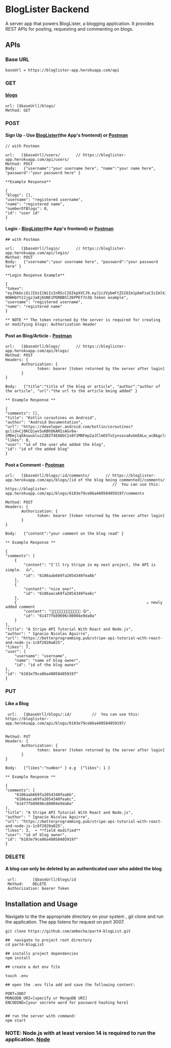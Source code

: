 # BlogLister Backend

A server app that powers BlogLister, a blogging application. It provides REST APIs for posting, requesting and commenting on blogs.

## APIs
### Base URL 
    baseUrl = https://bloglister-app.herokuapp.com/api
### GET
#### [blogs](https://bloglister-app.herokuapp.com/api/blogs/)
    url: [$baseUrl]/blogs/
    Method: GET

### POST
#### Sign Up - Use [BlogLister](https://bloglister-2.herokuapp.com/)(the App's frontend) or [Postman](https://www.postman.com/downloads/)

    // with Postman
    
    url:   [$baseUrl]/users/       // https://bloglister-app.herokuapp.com/api/users/
    Method: POST
    Body:   {"username":"your username here", "name":"your name here", "password":"your password here" }
    
    **Example Response**
    
    {
    "blogs": [],
    "username": "registered username",
    "name": "registered name",
    "numberOfBlogs": 0,
    "id": "user id"
    }

#### Login - [BlogLister](https://bloglister-2.herokuapp.com/)(the App's frontend) or [Postman](https://www.postman.com/downloads/)

    ## with Postman
    
    url:   [$baseUrl]/login/       // https://bloglister-app.herokuapp.com/api/login/
    Method: POST
    Body:   {"username":"your username here", "password":"your password here" }
    
    **Login Response Example**
    
    {
    "token": "eyJhbGciOiJIUzI1NiIsInR5cCI6IkpXVCJ9.eyJ1c2VybmFtZSI6Im1pbmFzaCIsImlkIjoiNjE0NzZhMjI5Njk2YzgwMDA0ZTlkYTA4IiwiaWF0IjoxNjMyMDcyNTY5fQ._3oz-    NOWHbYYz2jgzJa8j6UNE1PDRBBSlZ6PPEf7n3Q-token example",
    "username": "registered username",
    "name": "registered name"
    }
    
    ** NOTE ** The token returned by the server is required for creating or modifying blogs: Authorization Header

#### Post an Blog/Article - [Postman](https://www.postman.com/downloads/)

    url:   [$baseUrl]/blogs/       // https://bloglister-app.herokuapp.com/api/blogs/
    Method: POST
    Headers: {
           Authorization: {
                  token: bearer [token returned by the server after login]
           }
    }
    
    Body:   {"title":"title of the blog or article", "author":"author of the article", "url":"the url to the article being added" }
    
    ** Example Response **
    
    {
    "comments": [],
    "title": "Kotlin coroutines on Android",
    "author": "Android Documentation",
    "url": "https://developer.android.com/kotlin/coroutines?gclid=Cj0KCQjwv5uKBhD6ARIsAGv9a-zMDmjlqXAswuolui2ZBZf4EA8bC1x8Y1MNFmp2aJClmO5TxCynsosaAvUeEALw_wcB&gclsrc=aw.ds",
    "likes": 0,
    "user": "id of the user who added the blog",
    "id": "id of the added blog"
    }
 
 #### Post a Comment - [Postman](https://www.postman.com/downloads/)

    url:   [$baseUrl]/blogs/:id/comments/       // https://bloglister-app.herokuapp.com/api/blogs/[id of the blog being commented]/comments/
                                                   //  You can use this:  https://bloglister-app.herokuapp.com/api/blogs/6103e79ce86a480584059197/comments
                                                   
    Method: POST
    Headers: {
           Authorization: {
                  token: bearer [token returned by the server after login]
           }
    }
    
    Body:   {"content":"your comment on the blog read" }
    
    ** Example Response **
    
    {
    "comments": [
        {
            "content": "I'll try Stripe in my next project, the API is simple.  👍",
            "id": "6106aab669fa2054340fea6b"
        },
        {
            "content": "nice one!",
            "id": "6106aaca69fa2054340fea6c"
        },
        {                                                         ↙️ newly added comment
            "content": "👏👏👏👏👏👏👏👏👏👏👏👏👏 😲",  
            "id": "61477fb89696c80004e9da0a"
        }
    ],
    "title": "A Stripe API Tutorial With React and Node.js",
    "author": " Ignacio Nicolas Aguirre",
    "url": "https://betterprogramming.pub/stripe-api-tutorial-with-react-and-node-js-1c8f2020a825",
    "likes": 7,
    "user": {
        "username": "username",
        "name": "name of blog owner",
        "id": "id of the blog owner"
    },
    "id": "6103e79ce86a480584059197"
    }
    

### PUT
#### Like a Blog

     url:   [$baseUrl]/blogs/:id/         //  You can use this:  https://bloglister-app.herokuapp.com/api/blogs/6103e79ce86a480584059197/ 
                                                
                                                   
    Method: PUT
    Headers: {
           Authorization: {
                  token: bearer [token returned by the server after login]
           }
    }
    
    Body:   {"likes":"number" } e.g  {"likes": 1 }
    
    ** Example Response **
    
    {
    "comments": [
        "6106aab669fa2054340fea6b",
        "6106aaca69fa2054340fea6c",
        "61477fb89696c80004e9da0a"
    ],
    "title": "A Stripe API Tutorial With React and Node.js",
    "author": " Ignacio Nicolas Aguirre",
    "url": "https://betterprogramming.pub/stripe-api-tutorial-with-react-and-node-js-1c8f2020a825",
    "likes": 3,  ⬅️ **field modified**
    "user": "id of blog owner",
    "id": "6103e79ce86a480584059197"
    }
    
### DELETE

#### A blog can only be deleted by an authenticated user who added the blog
     
     url:       [$baseUrl]/blogs/id
     Method:    DELETE
     Authorization: bearer Token
     
     
## Installation and Usage
Navigate to the the appropriate directory on your system , git clone and run the application. The app listens for request on port 3007. 

    git clone https://github.com/ambeche/part4-blogList.git
    
    ##  navigate to project root directory
    cd part4-blogList 
    
    ## installs project dependencies
    npm install  
    
    ## create a dot env file
    
    touch .env 
    
    ## open the .env file add and save the following content:
    
    PORT=3007
    MONGODB_URI=[specify ur MongoDB URI]
    ENCODING=[your secrete word for password hashing here]
         
         
    ## run the server with command: 
    npm start 

### NOTE: Node.js with at least version 14 is required to run the application. [Node](https://nodejs.org/en/download/)


    
    
    
   


   


